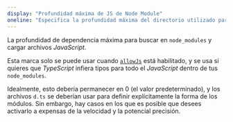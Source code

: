 ```yaml
---
display: "Profundidad máxima de JS de Node Module"
oneline: "Especifica la profundidad máxima del directorio utilizado para comprobar archivos JavaScript de `node_modules`. Solo aplicable con [`allowJs`](#allowJs)."
---
```


La profundidad de dependencia máxima para buscar en `node_modules` y cargar archivos *JavaScript*.

Esta marca solo se puede usar cuando [`allowJs`](#allowJs) está habilitado, y se usa si quieres que *TypeScript* infiera tipos para todo el *JavaScript* dentro de tus `node_modules`.

Idealmente, esto debería permanecer en 0 (el valor predeterminado), y los archivos `d.ts` se deberían usar para definir explícitamente la forma de los módulos.
Sin embargo, hay casos en los que es posible que desees activarlo a expensas de la velocidad y la potencial precisión.
